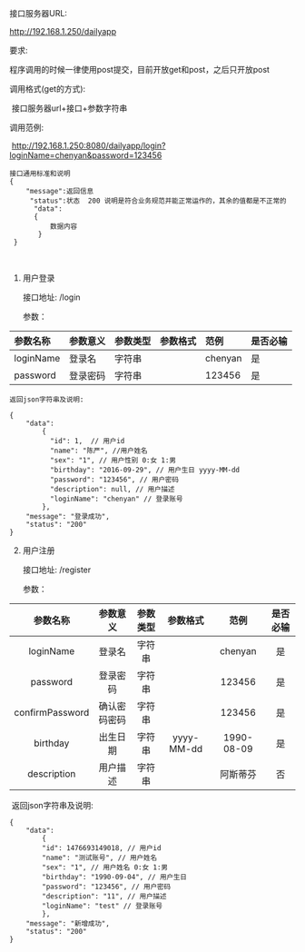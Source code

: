 接口服务器URL:

http://192.168.1.250/dailyapp

要求:

​	程序调用的时候一律使用post提交，目前开放get和post，之后只开放post

调用格式(get的方式):

​	 接口服务器url+接口+参数字符串

调用范例:

​	http://192.168.1.250:8080/dailyapp/login?loginName=chenyan&password=123456	

	接口通用标准和说明
	{	
		"message":返回信息
		 "status":状态  200 说明是符合业务规范并能正常运作的，其余的值都是不正常的
		  "data": 
		  {
	          数据内容
	       }
	 } 
​       

1. 用户登录

   接口地址:  /login

   参数：

| 参数名称      | 参数意义 | 参数类型 | 参数格式 | 范例      | 是否必输 |
| :-------- | :--- | :--- | :--- | :------ | :--- |
| loginName | 登录名  | 字符串  |      | chenyan | 是    |
| password  | 登录密码 | 字符串  |      | 123456  | 是    |

	返回json字符串及说明:

	{
	    "data": 
	    	{
	          "id": 1,  // 用户id
	          "name": "陈严", //用户姓名
	          "sex": "1", // 用户性别 0:女 1:男
	          "birthday": "2016-09-29", // 用户生日 yyyy-MM-dd
	          "password": "123456", // 用户密码
	          "description": null, // 用户描述
	          "loginName": "chenyan" // 登录账号
	        },
	    "message": "登录成功",
	    "status": "200"
	}


2. 用户注册

   接口地址:  /register

   参数：

|      参数名称       |  参数意义  | 参数类型 |    参数格式    |     范例     | 是否必输 |
| :-------------: | :----: | :--: | :--------: | :--------: | :--: |
|    loginName    |  登录名   | 字符串  |            |  chenyan   |  是   |
|    password     |  登录密码  | 字符串  |            |   123456   |  是   |
| confirmPassword | 确认密码密码 | 字符串  |            |   123456   |  是   |
|    birthday     |  出生日期  | 字符串  | yyyy-MM-dd | 1990-08-09 |  是   |
|   description   |  用户描述  | 字符串  |            |    阿斯蒂芬    |  否   |

​    返回json字符串及说明:

	{
		"data": 
			{
			"id": 1476693149018, // 用户id
			"name": "测试账号", // 用户姓名
			"sex": "1", // 用户姓名 0:女 1:男
			"birthday": "1990-09-04", // 用户生日
			"password": "123456", // 用户密码
			"description": "11", // 用户描述
			"loginName": "test" // 登录账号
			},
		"message": "新增成功",
		"status": "200"
	}
